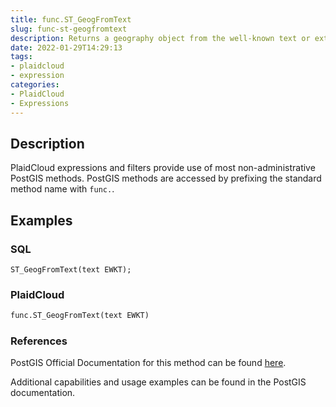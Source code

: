 ```yaml
---
title: func.ST_GeogFromText
slug: func-st-geogfromtext
description: Returns a geography object from the well-known text or extended well-known representation
date: 2022-01-29T14:29:13
tags:
- plaidcloud
- expression
categories:
- PlaidCloud
- Expressions
---
```



## Description


PlaidCloud expressions and filters provide use of most non-administrative PostGIS methods. PostGIS methods are accessed by prefixing the standard method name with `func.`.



## Examples


### SQL



```
ST_GeogFromText(text EWKT);
```


### PlaidCloud



```python
func.ST_GeogFromText(text EWKT)
```


### References


PostGIS Official Documentation for this method can be found [here](https://postgis.net/docs/manual-3.1/ST_GeogFromText.html).



Additional capabilities and usage examples can be found in the PostGIS documentation.

